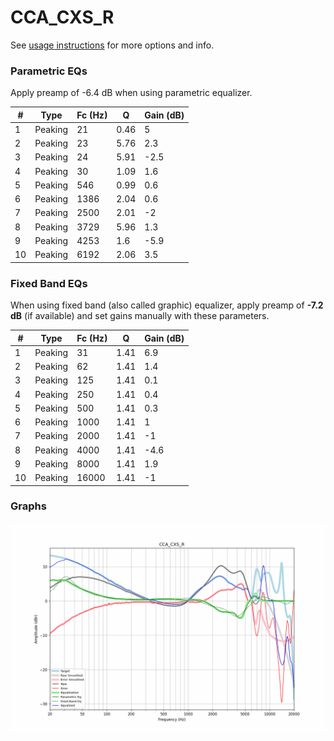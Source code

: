 # CCA_CXS_R
See [usage instructions](https://github.com/jaakkopasanen/AutoEq#usage) for more options and info.

### Parametric EQs
Apply preamp of -6.4 dB when using parametric equalizer.

|   # | Type    |   Fc (Hz) |    Q |   Gain (dB) |
|-----|---------|-----------|------|-------------|
|   1 | Peaking |        21 | 0.46 |         5   |
|   2 | Peaking |        23 | 5.76 |         2.3 |
|   3 | Peaking |        24 | 5.91 |        -2.5 |
|   4 | Peaking |        30 | 1.09 |         1.6 |
|   5 | Peaking |       546 | 0.99 |         0.6 |
|   6 | Peaking |      1386 | 2.04 |         0.6 |
|   7 | Peaking |      2500 | 2.01 |        -2   |
|   8 | Peaking |      3729 | 5.96 |         1.3 |
|   9 | Peaking |      4253 | 1.6  |        -5.9 |
|  10 | Peaking |      6192 | 2.06 |         3.5 |

### Fixed Band EQs
When using fixed band (also called graphic) equalizer, apply preamp of **-7.2 dB** (if available) and set gains manually with these parameters.

|   # | Type    |   Fc (Hz) |    Q |   Gain (dB) |
|-----|---------|-----------|------|-------------|
|   1 | Peaking |        31 | 1.41 |         6.9 |
|   2 | Peaking |        62 | 1.41 |         1.4 |
|   3 | Peaking |       125 | 1.41 |         0.1 |
|   4 | Peaking |       250 | 1.41 |         0.4 |
|   5 | Peaking |       500 | 1.41 |         0.3 |
|   6 | Peaking |      1000 | 1.41 |         1   |
|   7 | Peaking |      2000 | 1.41 |        -1   |
|   8 | Peaking |      4000 | 1.41 |        -4.6 |
|   9 | Peaking |      8000 | 1.41 |         1.9 |
|  10 | Peaking |     16000 | 1.41 |        -1   |

### Graphs
![](./CCA_CXS_R.png)
